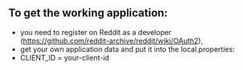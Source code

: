 ## To get the working application:
- you need to register on Reddit as a developer (https://github.com/reddit-archive/reddit/wiki/OAuth2),
- get your own application data
  and put it into the local.properties:
- CLIENT_ID = your-client-id